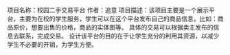 项目名称：校园二手交易平台   作者：追意   项目描述：该项目主要是一个展示平台，主要为在校的学生服务，学生可以在这个平台发布自己的商品信息，比如：商品原价，想要出售的价格，商品的实体图等。
具体的交易可以根据卖主发布的信息去联系，完成交易。
设计该平台的目的在于让学生充分的利用其资源，以减少学生不必要的开销，为学生方便。

